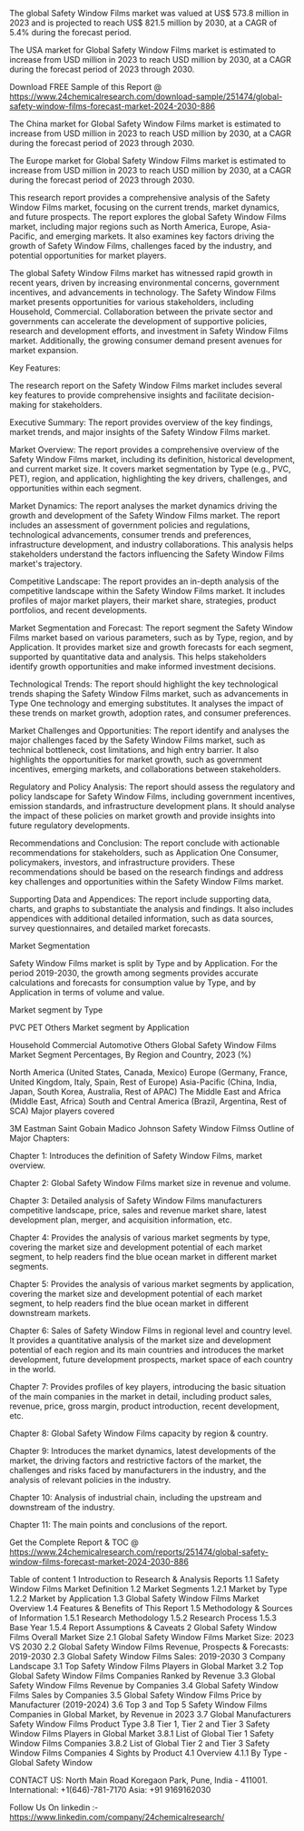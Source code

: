 The global Safety Window Films market was valued at US$ 573.8 million in 2023 and is projected to reach US$ 821.5 million by 2030, at a CAGR of 5.4% during the forecast period.

The USA market for Global Safety Window Films market is estimated to increase from USD million in 2023 to reach USD million by 2030, at a CAGR during the forecast period of 2023 through 2030.

Download FREE Sample of this Report @ https://www.24chemicalresearch.com/download-sample/251474/global-safety-window-films-forecast-market-2024-2030-886

The China market for Global Safety Window Films market is estimated to increase from USD million in 2023 to reach USD million by 2030, at a CAGR during the forecast period of 2023 through 2030.

The Europe market for Global Safety Window Films market is estimated to increase from USD million in 2023 to reach USD million by 2030, at a CAGR during the forecast period of 2023 through 2030.

This research report provides a comprehensive analysis of the Safety Window Films market, focusing on the current trends, market dynamics, and future prospects. The report explores the global Safety Window Films market, including major regions such as North America, Europe, Asia-Pacific, and emerging markets. It also examines key factors driving the growth of Safety Window Films, challenges faced by the industry, and potential opportunities for market players.

The global Safety Window Films market has witnessed rapid growth in recent years, driven by increasing environmental concerns, government incentives, and advancements in technology. The Safety Window Films market presents opportunities for various stakeholders, including Household, Commercial. Collaboration between the private sector and governments can accelerate the development of supportive policies, research and development efforts, and investment in Safety Window Films market. Additionally, the growing consumer demand present avenues for market expansion.

Key Features:

The research report on the Safety Window Films market includes several key features to provide comprehensive insights and facilitate decision-making for stakeholders.

Executive Summary: The report provides overview of the key findings, market trends, and major insights of the Safety Window Films market.

Market Overview: The report provides a comprehensive overview of the Safety Window Films market, including its definition, historical development, and current market size. It covers market segmentation by Type (e.g., PVC, PET), region, and application, highlighting the key drivers, challenges, and opportunities within each segment.

Market Dynamics: The report analyses the market dynamics driving the growth and development of the Safety Window Films market. The report includes an assessment of government policies and regulations, technological advancements, consumer trends and preferences, infrastructure development, and industry collaborations. This analysis helps stakeholders understand the factors influencing the Safety Window Films market's trajectory.

Competitive Landscape: The report provides an in-depth analysis of the competitive landscape within the Safety Window Films market. It includes profiles of major market players, their market share, strategies, product portfolios, and recent developments.

Market Segmentation and Forecast: The report segment the Safety Window Films market based on various parameters, such as by Type, region, and by Application. It provides market size and growth forecasts for each segment, supported by quantitative data and analysis. This helps stakeholders identify growth opportunities and make informed investment decisions.

Technological Trends: The report should highlight the key technological trends shaping the Safety Window Films market, such as advancements in Type One technology and emerging substitutes. It analyses the impact of these trends on market growth, adoption rates, and consumer preferences.

Market Challenges and Opportunities: The report identify and analyses the major challenges faced by the Safety Window Films market, such as technical bottleneck, cost limitations, and high entry barrier. It also highlights the opportunities for market growth, such as government incentives, emerging markets, and collaborations between stakeholders.

Regulatory and Policy Analysis: The report should assess the regulatory and policy landscape for Safety Window Films, including government incentives, emission standards, and infrastructure development plans. It should analyse the impact of these policies on market growth and provide insights into future regulatory developments.

Recommendations and Conclusion: The report conclude with actionable recommendations for stakeholders, such as Application One Consumer, policymakers, investors, and infrastructure providers. These recommendations should be based on the research findings and address key challenges and opportunities within the Safety Window Films market.

Supporting Data and Appendices: The report include supporting data, charts, and graphs to substantiate the analysis and findings. It also includes appendices with additional detailed information, such as data sources, survey questionnaires, and detailed market forecasts.

Market Segmentation

Safety Window Films market is split by Type and by Application. For the period 2019-2030, the growth among segments provides accurate calculations and forecasts for consumption value by Type, and by Application in terms of volume and value.

Market segment by Type

PVC
PET
Others
Market segment by Application

Household
Commercial
Automotive
Others
Global Safety Window Films Market Segment Percentages, By Region and Country, 2023 (%)

North America (United States, Canada, Mexico)
Europe (Germany, France, United Kingdom, Italy, Spain, Rest of Europe)
Asia-Pacific (China, India, Japan, South Korea, Australia, Rest of APAC)
The Middle East and Africa (Middle East, Africa)
South and Central America (Brazil, Argentina, Rest of SCA)
Major players covered

3M
Eastman
Saint Gobain
Madico
Johnson Safety Window Filmss
Outline of Major Chapters:

Chapter 1: Introduces the definition of Safety Window Films, market overview.

Chapter 2: Global Safety Window Films market size in revenue and volume.

Chapter 3: Detailed analysis of Safety Window Films manufacturers competitive landscape, price, sales and revenue market share, latest development plan, merger, and acquisition information, etc.

Chapter 4: Provides the analysis of various market segments by type, covering the market size and development potential of each market segment, to help readers find the blue ocean market in different market segments.

Chapter 5: Provides the analysis of various market segments by application, covering the market size and development potential of each market segment, to help readers find the blue ocean market in different downstream markets.

Chapter 6: Sales of Safety Window Films in regional level and country level. It provides a quantitative analysis of the market size and development potential of each region and its main countries and introduces the market development, future development prospects, market space of each country in the world.

Chapter 7: Provides profiles of key players, introducing the basic situation of the main companies in the market in detail, including product sales, revenue, price, gross margin, product introduction, recent development, etc.

Chapter 8: Global Safety Window Films capacity by region & country.

Chapter 9: Introduces the market dynamics, latest developments of the market, the driving factors and restrictive factors of the market, the challenges and risks faced by manufacturers in the industry, and the analysis of relevant policies in the industry.

Chapter 10: Analysis of industrial chain, including the upstream and downstream of the industry.

Chapter 11: The main points and conclusions of the report.

Get the Complete Report & TOC @ https://www.24chemicalresearch.com/reports/251474/global-safety-window-films-forecast-market-2024-2030-886

Table of content
1 Introduction to Research & Analysis Reports
1.1 Safety Window Films Market Definition
1.2 Market Segments
1.2.1 Market by Type
1.2.2 Market by Application
1.3 Global Safety Window Films Market Overview
1.4 Features & Benefits of This Report
1.5 Methodology & Sources of Information
1.5.1 Research Methodology
1.5.2 Research Process
1.5.3 Base Year
1.5.4 Report Assumptions & Caveats
2 Global Safety Window Films Overall Market Size
2.1 Global Safety Window Films Market Size: 2023 VS 2030
2.2 Global Safety Window Films Revenue, Prospects & Forecasts: 2019-2030
2.3 Global Safety Window Films Sales: 2019-2030
3 Company Landscape
3.1 Top Safety Window Films Players in Global Market
3.2 Top Global Safety Window Films Companies Ranked by Revenue
3.3 Global Safety Window Films Revenue by Companies
3.4 Global Safety Window Films Sales by Companies
3.5 Global Safety Window Films Price by Manufacturer (2019-2024)
3.6 Top 3 and Top 5 Safety Window Films Companies in Global Market, by Revenue in 2023
3.7 Global Manufacturers Safety Window Films Product Type
3.8 Tier 1, Tier 2 and Tier 3 Safety Window Films Players in Global Market
3.8.1 List of Global Tier 1 Safety Window Films Companies
3.8.2 List of Global Tier 2 and Tier 3 Safety Window Films Companies
4 Sights by Product
4.1 Overview
4.1.1 By Type - Global Safety Window

CONTACT US:
North Main Road Koregaon Park, Pune, India - 411001.
International: +1(646)-781-7170
Asia: +91 9169162030

Follow Us On linkedin :- https://www.linkedin.com/company/24chemicalresearch/
